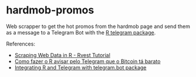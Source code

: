 # hardmob-promos
Web scrapper to get the hot promos from the hardmob page and send them as a message to a Telegram Bot with the [R telegram package](https://github.com/lbraglia/telegram).

References: 

* [Scraping Web Data in R - Rvest Tutorial](https://www.youtube.com/watch?v=4IYfYx4yoAI&list=WL&index=11&t=75s)
* [Como fazer o R avisar pelo Telegram que o Bitcoin tá barato](https://www.curso-r.com/blog/2017-08-19-r-telegram-bitcoin/)
* [Integrating R and Telegram with telegram.bot package](https://www.r-bloggers.com/integrating-r-and-telegram/)
